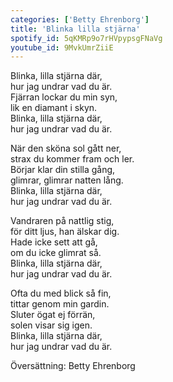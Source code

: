 ```yaml
---
categories: ['Betty Ehrenborg']
title: 'Blinka lilla stjärna'
spotify_id: 5qKMRp9o7rHVpypsgFNaVg
youtube_id: 9MvkUmrZiiE
---
```


Blinka, lilla stjärna där,  
hur jag undrar vad du är.  
Fjärran lockar du min syn,  
lik en diamant i skyn.  
Blinka, lilla stjärna där,  
hur jag undrar vad du är.  

När den sköna sol gått ner,  
strax du kommer fram och ler.  
Börjar klar din stilla gång,  
glimrar, glimrar natten lång.  
Blinka, lilla stjärna där,  
hur jag undrar vad du är.

Vandraren på nattlig stig,  
för ditt ljus, han älskar dig.  
Hade icke sett att gå,  
om du icke glimrat så.  
Blinka, lilla stjärna där,  
hur jag undrar vad du är.  

Ofta du med blick så fin,  
tittar genom min gardin.  
Sluter ögat ej förrän,  
solen visar sig igen.  
Blinka, lilla stjärna där,  
hur jag undrar vad du är.


Översättning: Betty Ehrenborg

